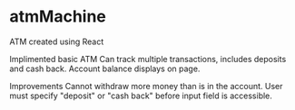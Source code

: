 # atmMachine
ATM created using React

Implimented basic ATM
Can track multiple transactions, includes deposits and cash back.
Account balance displays on page.

Improvements
Cannot withdraw more money than is in the account.
User must specify "deposit" or "cash back" before input field is accessible.
